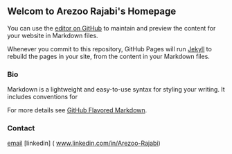 ## Welcom to Arezoo Rajabi's Homepage

You can use the [editor on GitHub](https://github.com/rajabia/arezoorajabi/edit/master/README.md) to maintain and preview the content for your website in Markdown files.

Whenever you commit to this repository, GitHub Pages will run [Jekyll](https://jekyllrb.com/) to rebuild the pages in your site, from the content in your Markdown files.

### Bio

Markdown is a lightweight and easy-to-use syntax for styling your writing. It includes conventions for

For more details see [GitHub Flavored Markdown](https://guides.github.com/features/mastering-markdown/).



###  Contact

[email](rajabia@oreogonstate.edu)
[linkedin] ( www.linkedin.com/in/Arezoo-Rajabi)
